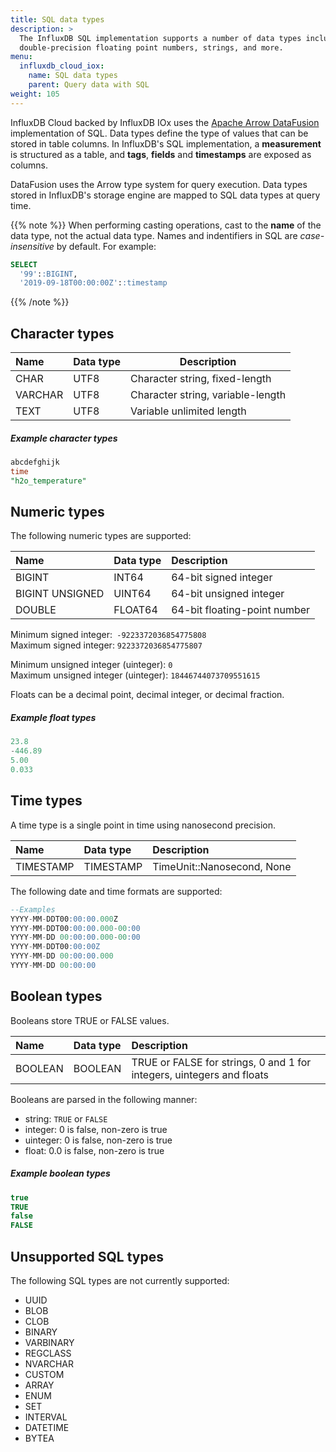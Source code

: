 ```yaml
---
title: SQL data types
description: >
  The InfluxDB SQL implementation supports a number of data types including 64-bit integers,
  double-precision floating point numbers, strings, and more.
menu:
  influxdb_cloud_iox:
    name: SQL data types
    parent: Query data with SQL
weight: 105
---
```


InfluxDB Cloud backed by InfluxDB IOx uses the [Apache Arrow DataFusion](https://arrow.apache.org/datafusion/) implementation of SQL.
Data types define the type of values that can be stored in table columns.
In InfluxDB's SQL implementation, a **measurement** is structured as a table,
and  **tags**, **fields** and **timestamps** are exposed as columns.

DataFusion uses the Arrow type system for query execution.
Data types stored in InfluxDB's storage engine are mapped to SQL data types at query time. 

{{% note %}}
When performing casting operations, cast to the **name** of the data type, not the actual data type. 
Names and indentifiers in SQL are _case-insensitive_ by default. For example:

```sql
SELECT
  '99'::BIGINT, 
  '2019-09-18T00:00:00Z'::timestamp
```
{{% /note %}}

## Character types

| Name    | Data type | Description                       |
| :------ | :-------- | --------------------------------- |
| CHAR    | UTF8      | Character string, fixed-length    |
| VARCHAR | UTF8      | Character string, variable-length |
| TEXT    | UTF8      | Variable unlimited length         |

##### Example character types

```sql
abcdefghijk
time
"h2o_temperature"
```

## Numeric types

The following numeric types are supported:

| Name            | Data type | Description                  |
| :-------------- | :-------- | :--------------------------- |
| BIGINT          | INT64     | 64-bit signed integer        |
| BIGINT UNSIGNED | UINT64    | 64-bit unsigned integer      |
| DOUBLE          | FLOAT64   | 64-bit floating-point number |


Minimum signed integer:` -9223372036854775808`  
Maximum signed integer: `9223372036854775807`

Minimum unsigned integer (uinteger): `0`  
Maximum unsigned integer (uinteger): `18446744073709551615`  

Floats can be a decimal point, decimal integer, or decimal fraction.

##### Example float types

```sql
23.8
-446.89
5.00
0.033
```

## Time types

A time type is a single point in time using nanosecond precision.  

| Name      | Data type | Description                |
| :-------- | :-------- | :------------------------- |
| TIMESTAMP | TIMESTAMP | TimeUnit::Nanosecond, None |

The following date and time formats are supported:

```sql
--Examples
YYYY-MM-DDT00:00:00.000Z 
YYYY-MM-DDT00:00:00.000-00:00 
YYYY-MM-DD 00:00:00.000-00:00 
YYYY-MM-DDT00:00:00Z
YYYY-MM-DD 00:00:00.000
YYYY-MM-DD 00:00:00
```

## Boolean types

Booleans store TRUE or FALSE values. 

| Name    | Data type | Description                                                           |
| :------ | :-------- | :-------------------------------------------------------------------- |
| BOOLEAN | BOOLEAN   | TRUE or FALSE for strings, 0 and 1 for integers, uintegers and floats |

Booleans are parsed in the following manner:

- string: `TRUE` or `FALSE`
- integer: 0 is false, non-zero is true
- uinteger: 0 is false, non-zero is true
- float: 0.0 is false, non-zero is true

##### Example boolean types

```sql
true
TRUE
false
FALSE
```

## Unsupported SQL types

The following SQL types are not currently supported:

- UUID
- BLOB
- CLOB
- BINARY
- VARBINARY
- REGCLASS
- NVARCHAR
- CUSTOM
- ARRAY
- ENUM
- SET
- INTERVAL
- DATETIME
- BYTEA
